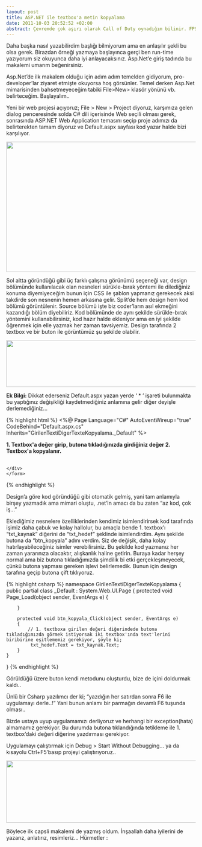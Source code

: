 ```yaml
---
layout: post
title: ASP.NET ile textbox'a metin kopyalama
date: 2011-10-03 20:52:52 +02:00
abstract: Çevremde çok aşırı olarak Call of Duty oynadığım bilinir. FPS hastasıyım türünde de lider olan Call of Duty serisi bu konuda ...
---
```

Daha başka nasıl yazabilirdim başlığı bilmiyorum ama en anlaşılır şekli bu olsa gerek.  Birazdan örneği yazmaya başlayınca gerçi ben run-time yazıyorum siz okuyunca daha iyi anlayacaksınız. Asp.Net’e giriş tadında bu makalemi umarım beğenirsiniz.

Asp.Net’de ilk makalem olduğu için adım adım temelden gidiyorum, pro-developer’lar ziyaret etmişte okuyorsa hoş görsünler. Temel derken Asp.Net mimarisinden bahsetmeyeceğim tabiki File>New> klasör yönünü vb. belirteceğim. Başlayalım..

Yeni bir web projesi açıyoruz; File > New > Project diyoruz, karşımıza gelen dialog penceresinde solda C# dili içerisinde Web seçili olması gerek, sonrasında ASP.NET Web Application temasını seçip proje adımızı da belirterekten tamam diyoruz ve Default.aspx sayfası kod yazar halde bizi karşılıyor.

<img title="asp.net_gorunum" src="{{ site.baseurl }}/assets/asp-net_gorunum.jpg" alt="" width="614" height="345" />

Sol altta göründüğü gibi üç farklı çalışma görünümü seçeneği var, design bölümünde kullanılacak olan nesneleri sürükle-bırak yöntemi ile dilediğiniz konuma diyemiyeceğim bunun için CSS ile şablon yapmanız gerekecek aksi takdirde son nesnenin hemen arkasına gelir. Split’de hem design hem kod bölümü görüntülenir. Source bölümü işte biz coder’ların asıl ekmeğini kazandığı bölüm diyebiliriz. Kod bölümünde de aynı şekilde sürükle-bırak yöntemini kullanabilirsiniz, kod hazır halde ekleniyor ama en iyi şekilde öğrenmek için elle yazmak her zaman tavsiyemiz. Design tarafında 2 textbox ve bir buton ile görüntümüz şu şekilde olabilir.

<img title="textbox_copy_view" src="{{ site.baseurl }}/assets/textbox_copy_view.jpg" alt="" width="602" height="124" />

**Ek Bilgi:** Dikkat ederseniz Default.aspx yazan yerde ‘ * ’ işareti bulunmakta bu yaptığınız değişikliği kaydetmediğiniz anlamına gelir diğer deyişle derlemediğiniz…

{% highlight html %}
<%@ Page Language="C#" AutoEventWireup="true" CodeBehind="Default.aspx.cs" Inherits="GirilenTextiDigerTexteKopyalama._Default" %>

<!DOCTYPE html PUBLIC "-//W3C//DTD XHTML 1.0 Transitional//EN" "http://www.w3.org/TR/xhtml1/DTD/xhtml1-transitional.dtd">

<html xmlns="http://www.w3.org/1999/xhtml" >
<head runat="server">
    <title>Untitled Page</title>
</head>
<body>
    <form id="form1" runat="server">
    <div>
    <strong>1. Textbox'a değer girip, butona tıkladığınızda girdiğiniz değer 2. Textbox'a kopyalanır.</strong>
        <br />
        <br />
        <asp:TextBox ID="txt_kaynak" runat="server" Width="218px"></asp:TextBox>
        <asp:Button ID="btn_kopyala" runat="server" Text="Kopyala !"
            Width="129px" />
        <asp:TextBox ID="txt_hedef" runat="server" Width="218px"></asp:TextBox>

    </div>
    </form>
</body>
</html>
{% endhighlight %}

Design’a göre kod göründüğü gibi otomatik gelmiş, yani tam anlamıyla birşey yazmadık ama mimari oluştu, .net’in amacı da bu zaten “az kod, çok iş…”

Eklediğimiz nesnelere özelliklerinden kendimiz isimlendirirsek kod tarafında işimiz daha çabuk ve kolay hallolur, bu amaçla bende 1. textbox’ı “txt_kaynak” diğerini de “txt_hedef” şeklinde isimlendirdim. Aynı şekilde butona da “btn_kopyala” adını verdim. Siz de değişik, daha kolay hatırlayabileceğiniz isimler verebilirsiniz. Bu şekilde kod yazmanız her zaman yararınıza olacaktır, alışkanlık haline getirin. Buraya kadar herşey normal ama biz butona tıkladığımızda şimdilik bi etki gerçekleşmeyecek, çünkü butona yapması gereken işlevi belirlemedik. Bunun için design tarafına geçip butona çift tıklıyoruz.

{% highlight csharp %}
namespace GirilenTextiDigerTexteKopyalama
{
    public partial class _Default : System.Web.UI.Page
    {
        protected void Page_Load(object sender, EventArgs e)
        {

        }

        protected void btn_kopyala_Click(object sender, EventArgs e)
        {
            // 1. textboxa girilen değeri diğerindede butona tıkladığımızda görmek istiyorsak iki textbox'ında text'lerini biribirine eşitlememiz gerekiyor, şöyle ki;
             txt_hedef.Text = txt_kaynak.Text;
        }
    }
}
{% endhighlight %}

Görüldüğü üzere buton kendi metodunu oluşturdu, bize de içini doldurmak kaldı..

Ünlü bir Csharp yazılımcı der ki; “yazdığın her satırdan sonra F6 ile uygulamayı derle..!” Yani bunun anlamı bir parmağın devamlı F6 tuşunda olması..

Bizde ustaya uyup uygulamamızı derliyoruz ve herhangi bir exception(hata) almamamız gerekiyor. Bu durumda butona tıklandığında tetikleme ile 1. textbox’daki değeri diğerine yazdırması gerekiyor.

Uygulamayı çalıştırmak için Debug > Start Without Debugging… ya da kısayolu Ctrl+F5’basıp projeyi çalıştırıyoruz..

<img title="text_result" src="{{ site.baseurl }}/assets/text_result.jpg" alt="" width="606" height="165" />

Böylece ilk capsli makalemi de yazmış oldum. İnşaallah daha iyilerini de yazarız, anlatırız, resimleriz… Hürmetler :
